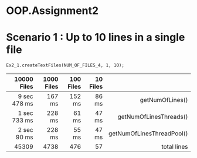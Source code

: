 # OOP.Assignment2

# Scenario 1 : Up to 10 lines in a single file
`Ex2_1.createTextFiles(NUM_OF_FILES_4, 1, 10);`

| 10000 Files | 1000 Files | 100 Files |      10 Files |                                |
|------------:|-----------:|----------:|--------------:|-------------------------------:|
| 9 sec 478 ms|     167 ms |    152 ms |   86 ms |                getNumOfLines() |
| 1 sec 733 ms|     228 ms |     61 ms |   47 ms |         getNumOfLinesThreads() |
|  2 sec 90 ms|     228 ms |     55 ms |   47 ms |      getNumOfLinesThreadPool() |
|  45309      |       4738 |       476 |      57 |                    total lines |